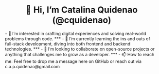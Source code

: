 <h1 align="center"> 👋 Hi, I’m Catalina Quidenao (@cquidenao) </h1>
- 👀 I’m interested in crafting digital experiences and solving real-world problems through code.
***
- 🌱 I’m currently learning the ins and outs of full-stack development, diving into both frontend and backend technologies.
***
- 💞️ I’m looking to collaborate on open-source projects or anything that challenges me to grow as a developer.
***
- 📫 How to reach me: Feel free to drop me a message here on GitHub or reach out via c.a.p.quidenao@gmail.com


